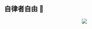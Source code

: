 <p align="center">
 <h2>自律者自由 👋</h2>
</p>


<p align="center">
  <a href="https://github.com/getActivity">
    <img src="https://github-readme-stats.vercel.app/api?username=yungyu16&show_icons=true&theme=slateorange&count_private=true&include_all_commits=true" />
  </a>
</p>



<!--
**yungyu16/yungyu16** is a ✨ _special_ ✨ repository because its `README.md` (this file) appears on your GitHub profile.

Here are some ideas to get you started:

- 🔭 I’m currently working on ...
- 🌱 I’m currently learning ...
- 👯 I’m looking to collaborate on ...
- 🤔 I’m looking for help with ...
- 💬 Ask me about ...
- 📫 How to reach me: ...
- 😄 Pronouns: ...
- ⚡ Fun fact: ...
-->
